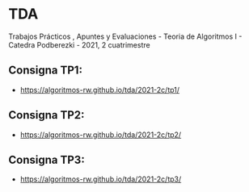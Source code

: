 # TDA
Trabajos Prácticos , Apuntes y Evaluaciones - Teoria de Algoritmos I - Catedra Podberezki - 2021, 2 cuatrimestre

## Consigna TP1:

- https://algoritmos-rw.github.io/tda/2021-2c/tp1/

## Consigna TP2:

- https://algoritmos-rw.github.io/tda/2021-2c/tp2/

## Consigna TP3:

- https://algoritmos-rw.github.io/tda/2021-2c/tp3/

